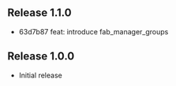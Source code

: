 ## Release 1.1.0

* 63d7b87 feat: introduce fab_manager_groups

## Release 1.0.0

* Initial release
